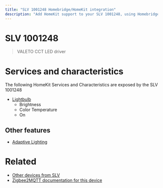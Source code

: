 ```yaml
---
title: "SLV 1001248 Homebridge/HomeKit integration"
description: "Add HomeKit support to your SLV 1001248, using Homebridge, Zigbee2MQTT and homebridge-z2m."
---
```

<!---
This file has been GENERATED using src/docgen/docgen.ts
DO NOT EDIT THIS FILE MANUALLY!
-->
# SLV 1001248
> VALETO CCT LED driver


# Services and characteristics
The following HomeKit Services and Characteristics are exposed by
the SLV 1001248

* [Lightbulb](../../light.md)
  * Brightness
  * Color Temperature
  * On

## Other features
* [Adaptive Lighting](../../light.md)

# Related
* [Other devices from SLV](../index.md#slv)
* [Zigbee2MQTT documentation for this device](https://www.zigbee2mqtt.io/devices/1001248.html)